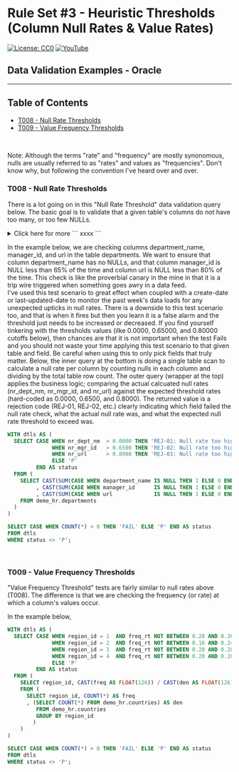 # Rule Set #3 - Heuristic Thresholds (Column Null Rates & Value Rates)
[![License: CC0](https://img.shields.io/badge/License-CC0-red)](LICENSE "Creative Commons Zero License by DataResearchLabs (effectively = Public Domain")
[![YouTube](https://img.shields.io/badge/YouTube-DataResearchLabs-brightgreen)](http://www.DataResearchLabs.com)
## Data Validation Examples - Oracle

---

## Table of Contents
 - <a href="#t008">T008 - Null Rate Thresholds</a>
 - <a href="#t009">T009 - Value Frequency Thresholds</a>
<br>


Note: Although the terms "rate" and "frequency" are mostly synonomous, nulls are usually referred to as "rates" and values as "frequencies".  Don't know why, but following the convention I've heard over and over.
<br>


<a id="t008" class="anchor" href="#t008" aria-hidden="true"> </a>
### T008 - Null Rate Thresholds
There is a lot going on in this "Null Rate Threshold" data validation query below.  The basic goal is to validate that a given table's columns do not have too many, or too few NULLs.  


<details>
<summary>Click here for more</summmary>
```
xxxx
```
</details>
 
 
 In the example below, we are checking columns department_name, manager_id, and url in the table departments.  We want to ensure that column department_name has no NULLs, and that column manager_id is NULL less than 65% of the time and column url is NULL less than 80% of the time.  This check is like the proverbial canary in the mine in that it is a trip wire triggered when something goes awry in a data feed.  
I've used this test scenario to great effect when coupled with a create-date or last-updated-date to monitor the past week's data loads for any unexpected upticks in null rates.  There is a downside to this test scenario too, and that is when it fires but then you learn it is a false alarm and the threshold just needs to be increased or decreased.  If you find yourself tinkering with the thresholds values (ilke 0.0000, 0.65000, and 0.80000 cutoffs below), then chances are that it is not important when the test Fails and you should not waste your time applying this test scenario to that given table and field.  Be careful when using this to only pick fields that truly matter.
Below, the inner query at the bottom is doing a single table scan to calculate a null rate per column by counting nulls in each column and dividing by the total table row count.  The outer query (wrapper at the top) applies the business logic; comparing the actual calcuated null rates (nr_dept_nm, nr_mgr_id, and nr_url) against the expected threshold rates (hard-coded as 0.0000, 0.6500, and 0.8000).  The returned value is a rejection code (REJ-01, REJ-02, etc.) clearly indicating which field failed the null rate check, what the actual null rate was, and what the expected null rate threshold to exceed was.

 
```sql
WITH dtls AS (
  SELECT CASE WHEN nr_dept_nm  > 0.0000 THEN 'REJ-01: Null rate too high at department_name.  Exp=0.0000 / Act=' || CAST(nr_dept_nm AS VARCHAR2(8))
              WHEN nr_mgr_id   > 0.6500 THEN 'REJ-02: Null rate too high at manager_id.  Exp<=0.6500 / Act=' || CAST(nr_mgr_id AS VARCHAR2(8))
              WHEN nr_url      > 0.8000 THEN 'REJ-03: Null rate too high at url.  Exp<=0.8000 / Act=' || CAST(nr_url AS VARCHAR2(8))
              ELSE 'P'
         END AS status
  FROM (
    SELECT CAST(SUM(CASE WHEN department_name IS NULL THEN 1 ELSE 0 END) AS FLOAT(126)) / CAST(COUNT(*) AS FLOAT(126)) AS nr_dept_nm
         , CAST(SUM(CASE WHEN manager_id      IS NULL THEN 1 ELSE 0 END) AS FLOAT(126)) / CAST(COUNT(*) AS FLOAT(126)) AS nr_mgr_id
         , CAST(SUM(CASE WHEN url             IS NULL THEN 1 ELSE 0 END) AS FLOAT(126)) / CAST(COUNT(*) AS FLOAT(126)) AS nr_url
    FROM demo_hr.departments
  )
)

SELECT CASE WHEN COUNT(*) > 0 THEN 'FAIL' ELSE 'P' END AS status 
FROM dtls 
WHERE status <> 'P';
```
<br>


<a id="t009" class="anchor" href="#t009" aria-hidden="true"> </a>
### T009 - Value Frequency Thresholds
"Value Frequency Threshold" tests are fairly similar to null rates above (T008).  The difference is that we are checking the frequency (or rate) at which a column's values occur.

In the example below,
```sql
WITH dtls AS (
  SELECT CASE WHEN region_id = 1  AND freq_rt NOT BETWEEN 0.28 AND 0.36 THEN 'REJ-01: Frequency occurrence of region_id=1 is outside threshold|exp=0.28 thru 0.36|act=' || CAST(freq_rt AS VARCHAR2(8))
              WHEN region_id = 2  AND freq_rt NOT BETWEEN 0.16 AND 0.24 THEN 'REJ-02: Frequency occurrence of region_id=2 is outside threshold|exp=0.16 thru 0.24|act=' || CAST(freq_rt AS VARCHAR2(8))
              WHEN region_id = 3  AND freq_rt NOT BETWEEN 0.20 AND 0.28 THEN 'REJ-03: Frequency occurrence of region_id=3 is outside threshold|exp=0.20 thru 0.28|act=' || CAST(freq_rt AS VARCHAR2(8))
              WHEN region_id = 4  AND freq_rt NOT BETWEEN 0.20 AND 0.28 THEN 'REJ-04: Frequency occurrence of region_id=4 is outside threshold|exp=0.20 thru 0.28|act=' || CAST(freq_rt AS VARCHAR2(8))
              ELSE 'P'
         END AS status
  FROM (
    SELECT region_id, CAST(freq AS FLOAT(126)) / CAST(den AS FLOAT(126)) AS freq_rt
    FROM (
      SELECT region_id, COUNT(*) AS freq
      , (SELECT COUNT(*) FROM demo_hr.countries) AS den
         FROM demo_hr.countries
         GROUP BY region_id
        )
    )
)

SELECT CASE WHEN COUNT(*) > 0 THEN 'FAIL' ELSE 'P' END AS status 
FROM dtls 
WHERE status <> 'P';
```

